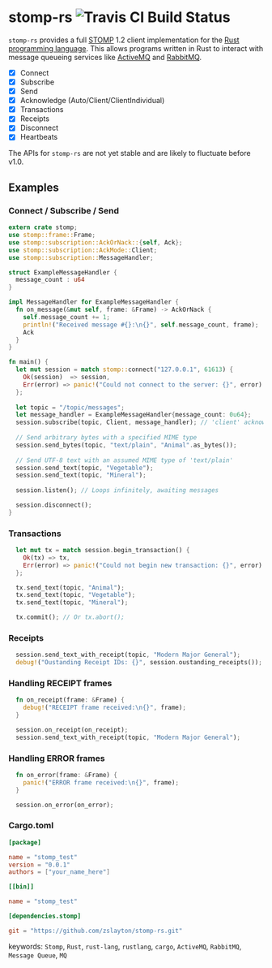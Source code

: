 stomp-rs ![Travis CI Build Status](https://api.travis-ci.org/zslayton/stomp-rs.png?branch=master)
=====
`stomp-rs` provides a full [STOMP](http://stomp.github.io/stomp-specification-1.2.html) 1.2 client implementation for the [Rust programming language](http://www.rust-lang.org/). This allows programs written in Rust to interact with message queueing services like [ActiveMQ](http://activemq.apache.org/) and [RabbitMQ](http://www.rabbitmq.com/).

- [x] Connect
- [x] Subscribe
- [x] Send
- [x] Acknowledge (Auto/Client/ClientIndividual)
- [x] Transactions
- [x] Receipts
- [x] Disconnect
- [x] Heartbeats

The APIs for `stomp-rs` are not yet stable and are likely to fluctuate before v1.0.

## Examples
### Connect / Subscribe / Send
```rust
extern crate stomp;
use stomp::frame::Frame;
use stomp::subscription::AckOrNack::{self, Ack};
use stomp::subscription::AckMode::Client;
use stomp::subscription::MessageHandler;

struct ExampleMessageHandler {
  message_count : u64
}

impl MessageHandler for ExampleMessageHandler {
  fn on_message(&mut self, frame: &Frame) -> AckOrNack {
    self.message_count += 1;
    println!("Received message #{}:\n{}", self.message_count, frame);
    Ack
  }
}

fn main() {
  let mut session = match stomp::connect("127.0.0.1", 61613) {
    Ok(session)  => session,
    Err(error) => panic!("Could not connect to the server: {}", error)
  };
  
  let topic = "/topic/messages";
  let message_handler = ExampleMessageHandler{message_count: 0u64};
  session.subscribe(topic, Client, message_handler); // 'client' acknowledgement mode
  
  // Send arbitrary bytes with a specified MIME type
  session.send_bytes(topic, "text/plain", "Animal".as_bytes());
  
  // Send UTF-8 text with an assumed MIME type of 'text/plain'
  session.send_text(topic, "Vegetable");
  session.send_text(topic, "Mineral");
  
  session.listen(); // Loops infinitely, awaiting messages

  session.disconnect();
}
```

### Transactions
```rust
  let mut tx = match session.begin_transaction() {
    Ok(tx) => tx,
    Err(error) => panic!("Could not begin new transaction: {}", error)
  };

  tx.send_text(topic, "Animal");
  tx.send_text(topic, "Vegetable");
  tx.send_text(topic, "Mineral");

  tx.commit(); // Or tx.abort();
```

### Receipts
```rust
  session.send_text_with_receipt(topic, "Modern Major General");
  debug!("Oustanding Receipt IDs: {}", session.oustanding_receipts());
```

### Handling RECEIPT frames
```rust
  fn on_receipt(frame: &Frame) {
    debug!("RECEIPT frame received:\n{}", frame);
  }

  session.on_receipt(on_receipt);
  session.send_text_with_receipt(topic, "Modern Major General");
```

### Handling ERROR frames
```rust
  fn on_error(frame: &Frame) {
    panic!("ERROR frame received:\n{}", frame);
  }

  session.on_error(on_error);
```

### Cargo.toml
```toml
[package]

name = "stomp_test"
version = "0.0.1"
authors = ["your_name_here"]

[[bin]]

name = "stomp_test"

[dependencies.stomp]

git = "https://github.com/zslayton/stomp-rs.git"
```

keywords: `Stomp`, `Rust`, `rust-lang`, `rustlang`, `cargo`, `ActiveMQ`, `RabbitMQ`, `Message Queue`, `MQ`
